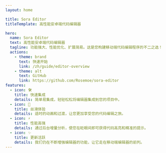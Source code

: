 ```yaml
---
layout: home

title: Sora Editor
titleTemplate: 高性能安卓端代码编辑器

hero:
  name: Sora Editor
  text: 高性能安卓端代码编辑器
  tagline: 功能强大、性能优化、扩展简易。这是您构建移动端代码编辑程序的不二之选！
  actions:
    - theme: brand
      text: 快速开始
      link: /zh/guide/editor-overview
    - theme: alt
      text: GitHub
      link: https://github.com/Rosemoe/sora-editor
features:
  - icon: 🛠️
    title: 快速集成
    details: 简单易集成，轻轻松松将编辑器集成到您的项目中。
  - icon: 🚀
    title: 丝滑体验
    details: 适时的动画和过渡，让您更加享受您的代码编辑之旅。
  - icon: ⚡
    title: 性能高强
    details: 通过后台增量分析，使您在眨眼间即可获得代码高亮和精准的提示。
  - icon: ✨
    title: 更新活跃
    details: 我们仍在不断增强编辑器的功能，让它走在移动端编辑器的前列。
---
```


<style>
:root {
  --vp-home-hero-name-color: transparent;
  --vp-home-hero-name-background: -webkit-linear-gradient(120deg, #bd34fe 30%, #ec407a);
}
</style>